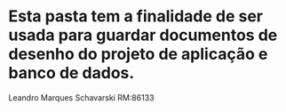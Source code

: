 # Esta pasta tem a finalidade de ser usada para guardar documentos de desenho do projeto de aplicação e banco de dados.
Leandro Marques Schavarski RM:86133
